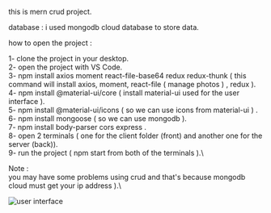 this is mern crud project.

database : i used mongodb cloud database to store data.

how to open the project :

1- clone the project in your desktop.\
2- open the project with VS Code.\
3- npm install axios moment react-file-base64 redux redux-thunk ( this command will install axios, moment, react-file ( manage photos ) , redux ).\
4- npm install @material-ui/core ( install material-ui used for the user interface ).\
5- npm install @material-ui/icons ( so we can use icons from material-ui ) .\
6- npm install mongoose ( so we can use mongodb ).\
7- npm install body-parser cors express .\
8- open 2 terminals ( one for the client folder (front) and another one for the server (back)).\
9- run the project ( npm start from both of the terminals ).\

Note :\
you may have some problems using crud and that's because mongodb cloud must get your ip address ).\

![user interface](https://user-images.githubusercontent.com/49190228/110955976-72b1b700-834a-11eb-856c-5db13f78c6d0.PNG)

